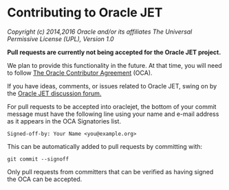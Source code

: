 # Contributing to Oracle JET

*Copyright (c) 2014,2016 Oracle and/or its affiliates
The Universal Permissive License (UPL), Version 1.0*

**Pull requests are currently not being accepted for the Oracle JET project.**  

We plan to provide this functionality in the future. At that time, you will need to follow [The Oracle Contributor Agreement](https://www.oracle.com/technetwork/community/oca-486395.html)
(OCA).

If you have ideas, comments, or issues related to Oracle JET, swing on by the [Oracle JET discussion forum.](https://community.oracle.com/community/development_tools/oracle-jet)

For pull requests to be accepted into oraclejet, the bottom of
your commit message must have the following line using your name and
e-mail address as it appears in the OCA Signatories list.

```
Signed-off-by: Your Name <you@example.org>
```

This can be automatically added to pull requests by committing with:

```
git commit --signoff
````

Only pull requests from committers that can be verified as having
signed the OCA can be accepted.